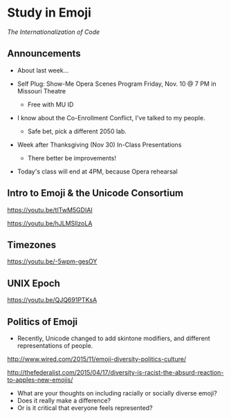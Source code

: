 # Study in Emoji
*The Internationalization of Code*

## Announcements

- About last week...

- Self Plug: Show-Me Opera Scenes Program Friday, Nov. 10 @ 7 PM in Missouri Theatre
    - Free with MU ID

- I know about the Co-Enrollment Conflict, I've talked to my people.
    - Safe bet, pick a different 2050 lab.

- Week after Thanksgiving (Nov 30) In-Class Presentations
    - There better be improvements!

- Today's class will end at 4PM, because Opera rehearsal

## Intro to Emoji & the Unicode Consortium

https://youtu.be/tITwM5GDIAI

https://youtu.be/hJLMSllzoLA

## Timezones

https://youtu.be/-5wpm-gesOY

## UNIX Epoch

https://youtu.be/QJQ691PTKsA

## Politics of Emoji

- Recently, Unicode changed to add skintone modifiers, and different representations of people.

http://www.wired.com/2015/11/emoji-diversity-politics-culture/

http://thefederalist.com/2015/04/17/diversity-is-racist-the-absurd-reaction-to-apples-new-emojis/

- What are your thoughts on including racially or socially diverse emoji? 
- Does it really make a difference? 
- Or is it critical that everyone feels represented?
